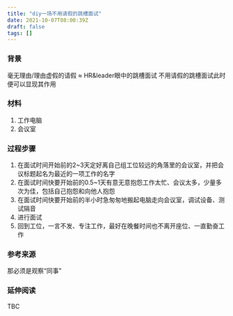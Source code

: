 ```yaml
---
title: "diy一场不用请假的跳槽面试"
date: 2021-10-07T08:00:39Z
draft: false
tags: []
---
```


### 背景
毫无理由/理由虚假的请假 ≈ HR&leader眼中的跳槽面试
不用请假的跳槽面试此时便可以显现其作用

### 材料
1. 工作电脑
2. 会议室

### 过程步骤
1. 在面试时间开始前的2~3天定好离自己组工位较远的角落里的会议室，并把会议标题起名为最近的一项工作的名字
2. 在面试时间快要开始前的0.5~1天有意无意抱怨工作太忙、会议太多，少量多次为佳，包括自己抱怨和向他人抱怨
3. 在面试时间快要开始前的半小时急匆匆地搬起电脑走向会议室，调试设备、测试隔音
4. 进行面试
5. 回到工位，一言不发、专注工作，最好在晚餐时间也不离开座位、一直勤奋工作

### 参考来源
那必须是观察“同事”

### 延伸阅读
TBC


